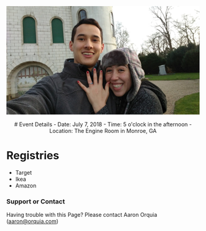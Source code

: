 ![engagement]( assets/placeholder.jpg )

<center>
# Event Details
- Date: July 7, 2018
- Time: 5 o'clock in the afternoon
- Location: The Engine Room in Monroe, GA
</center>

# Registries
- Target
- Ikea
- Amazon

### Support or Contact

Having trouble with this Page? Please contact Aaron Orquia (aaron@orquia.com)
